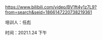 https://www.bilibili.com/video/BV1ft4y1z7L9?from=search&seid=1866147220738219361



培训人：任彪

时间：2021.1.24 下午

